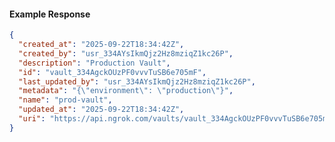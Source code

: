 <!-- Code generated for API Clients. DO NOT EDIT. -->

#### Example Response

```json
{
  "created_at": "2025-09-22T18:34:42Z",
  "created_by": "usr_334AYsIkmQjz2Hz8mziqZ1kc26P",
  "description": "Production Vault",
  "id": "vault_334AgckOUzPF0vvvTuSB6e705mF",
  "last_updated_by": "usr_334AYsIkmQjz2Hz8mziqZ1kc26P",
  "metadata": "{\"environment\": \"production\"}",
  "name": "prod-vault",
  "updated_at": "2025-09-22T18:34:42Z",
  "uri": "https://api.ngrok.com/vaults/vault_334AgckOUzPF0vvvTuSB6e705mF"
}
```
